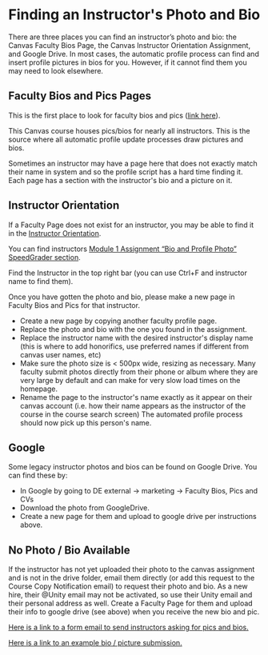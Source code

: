 # Finding an Instructor&apos;s Photo and Bio

There are three places you can find an instructor’s photo and bio: the Canvas Faculty Bios Page, the Canvas Instructor Orientation Assignment, and Google Drive.
In most cases, the automatic profile process can find and insert profile pictures in bios for you. However, if it cannot find them you may need to look elsewhere.

## Faculty Bios and Pics Pages
This is the first place to look for faculty bios and pics ([link here](https://unity.instructure.com/courses/3716914/pages)). 

This Canvas course houses pics/bios for nearly all instructors. This is the source where all automatic profile update processes draw pictures and bios. 

Sometimes an instructor may have a page here that does not exactly match their name in system and so the profile script has a hard time finding it. Each page has a section 
with the instructor's bio and a picture on it. 

## Instructor Orientation
If a Faculty Page does not exist for an instructor, you may be able to find it in the [Instructor Orientation](https://unity.instructure.com/courses/3778116). 

You can find instructors [Module 1 Assignment “Bio and Profile Photo” SpeedGrader section](https://unity.instructure.com/courses/3778116/gradebook/speed_grader?assignment_id=41211055). 

Find the Instructor in the top right bar (you can use Ctrl+F and instructor name to find them).

Once you have gotten the photo and bio, please make a new page in Faculty Bios and Pics for that instructor. 
* Create a new page by copying another faculty profile page.
* Replace the photo and bio with the one you found in the assignment.
* Replace the instructor name with the desired instructor's display name (this is where to add honorifics, use preferred names if different from canvas user names, etc)
* Make sure the photo size is < 500px wide, resizing as necessary. Many faculty submit photos directly from their phone or album where they are very large by default and can make for very slow load times on the homepage.
* Rename the page to the instructor's name exactly as it appear on their canvas account (i.e. how their name appears as the instructor of the course in the course search screen)
The automated profile process should now pick up this person's name.


## Google
Some legacy instructor photos and bios can be found on Google Drive. You can find these by:
* In Google by going to DE external → marketing → Faculty Bios, Pics and CVs
* Download the photo from GoogleDrive.
* Create a new page for them and upload to google drive per instructions above.

## No Photo / Bio Available
If the instructor has not yet uploaded their photo to the canvas assignment and is not in the drive folder, email them directly (or add this request to the Course Copy Notification email) to request their photo and bio. As a new hire, their @Unity email may not be activated, so use their Unity email and their personal address as well.
Create a Faculty Page for them and upload their info to google drive (see above) when you receive the new bio and pic.

[Here is a link to a form email to send instructors asking for pics and bios.](https://docs.google.com/document/d/1EnO5nX2CvNVkpvtp2yMEeEchIK0mFt75HdjuzJhdbiw/edit#heading=h.1pvc3lb9q40p) 

[Here is a link to an example bio / picture submission.](https://docs.google.com/document/d/1rqonkqWY8dR4MpZheqHKIQYy7QUWPYRl/edit)